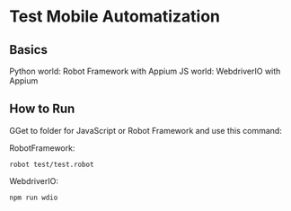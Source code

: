 # Test Mobile Automatization

## Basics
Python world: Robot Framework with Appium
JS world: WebdriverIO with Appium

## How to Run
GGet to folder for JavaScript or Robot  Framework and use this command:

RobotFramework:
```
robot test/test.robot
```

WebdriverIO:
```
npm run wdio
```